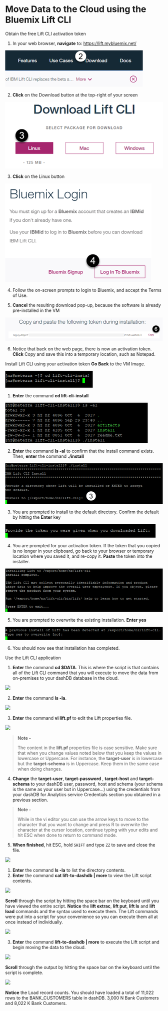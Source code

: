 # Move Data to the Cloud using the Bluemix Lift CLI

Obtain the free Lift CLI activation token
1. In your web browser, **navigate** to: https://lift.mybluemix.net/

<img src="./media/vmimage/vmimage-image-29.png"/>

2. **Click** on the Download button at the top-right of your screen

<img src="./media/vmimage/vmimage-image-30.png"/>

3. **Click** on the Linux button

<img src="./media/vmimage/vmimage-image-31.png"/>

4. Follow the on-screen prompts to login to Bluemix, and accept the Terms of Use.  

5. **Cancel** the resulting download pop-up, because the software is already pre-installed in the VM

<img src="./media/vmimage/vmimage-image-32.png"/>

6. Notice that back on the web page, there is now an activation token.  **Click** Copy and save this into a temporary location, such as Notepad.  

Install Lift CLI using your activation token
**Go Back** to the VM Image.  

<img src="./media/vmimage/vmimage-image-33.png"/>

1. **Enter** the command **cd lift-cli-install**

<img src="./media/vmimage/vmimage-image-34.png"/>

2. **Enter** the command **ls -al** to confirm that the install command exists.  Then, **enter** the command **./install**

<img src="./media/vmimage/vmimage-image-35.png"/>

3. You are prompted to install to the default directory.  Confirm the default by hitting the **Enter** key

<img src="./media/vmimage/vmimage-image-36.png"/>

4. You are prompted for your activation token.  If the token that you copied is no longer in your clipboard, go back to your browser or temporary location where you saved it, and re-copy it.  **Paste** the token into the installer.  

<img src="./media/vmimage/vmimage-image-37.png"/>

5. You are prompted to overwrite the existing installation.  **Enter yes** 

<img src="./media/vmimage/vmimage-image-38.png"/>

6. You should now see that installation has completed.  


Use the Lift CLI application 
1. **Enter** the command **cd $DATA**. This is where the script is that contains all of the Lift CLI command that you will execute to move the data from on-premises to your dashDB database in the cloud.

<img src="./media/vmimage/vmimage-image-15.png"/>

2. **Enter** the command **ls -la**.

<img src="./media/vmimage/vmimage-image-16.png"/>

3. **Enter** the command **vi lift.pf** to edit the Lift properties file.

<img src="./media/vmimage/vmimage-image-17.png"/>

> **Note -** 
>
> The content in the **lift.pf** properties file is case sensitive. Make sure that when you change values noted below that you keep the values in lowercase or Uppercase. For instance, the **target-user** is in lowercase but the **target-schema** is in Uppercase. Keep them in the same case when doing changes.
>

4. **Change** the **target-user**, **target-password** , **target-host** and **target-schema** to your dashDB user, password, host and schema (your schema is the same as your user but in Uppercase...) using the credentials from your dashDB for Analytics service Credentials section you obtained in a previous section.

> **Note -** 
>
> While in the vi editor you can use the arrow keys to move to the character that you want to change and press R to overwrite the character at the cursor location, continue typing with your edits and hit ESC when done to return to command mode.
>

5. **When finished**, hit ESC, hold `SHIFT` and type `ZZ` to save and close the file.

<a name="secgwid" /> 



<img src="./media/vmimage/vmimage-image-24.png"/>

1. **Enter** the command **ls -la** to list the directory contents.
2. **Enter** the command **cat lift-to-dashdb | more** to view the Lift script contents.

<img src="./media/vmimage/vmimage-image-25.png"/>

**Scroll** through the script by hitting the space bar on the keyboard until you have viewed the entire script. **Notice** the **lift extrac**, **lift put**, **lift ls** and **lift load** commands and the syntax used to execute them. The Lift commands were put into a script for your convenience so you can execute them all at once instead of individually.

<img src="./media/vmimage/vmimage-image-26.png"/>

3. **Enter** the command **lift-to-dashdb | more** to execute the Lift script and begin moving the data to the cloud.

<img src="./media/vmimage/vmimage-image-27.png"/>

**Scroll** through the output by hitting the space bar on the keyboard until the script is complete.

<img src="./media/vmimage/vmimage-image-28.png"/>

**Notice** the Load record counts. You should have loaded a total of 11,022 rows to the BANK_CUSTOMERS table in dashDB. 3,000 N Bank Customers and 8,022 K Bank Customers.
